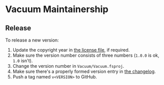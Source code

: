 ﻿Vacuum Maintainership
=====================

Release
-------

To release a new version:
1. Update the copyright year in [the license file][license], if required.
2. Make sure the version number consists of three numbers (`1.0.0` is ok, `1.0`
   isn't).
3. Change the version number in `Vacuum/Vacuum.fsproj`.
4. Make sure there's a properly formed version entry in [the
   changelog][changelog].
5. Push a tag named `v<VERSION>` to GitHub.

[changelog]: ./CHANGELOG.md
[license]: ./LICENSE.md
